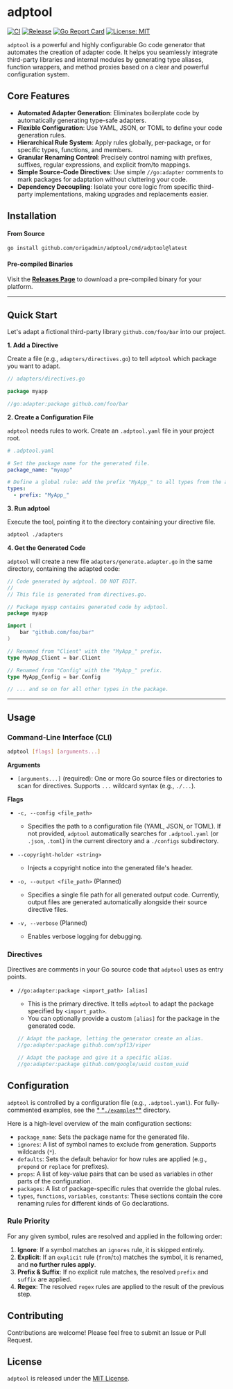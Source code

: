# adptool

[![CI](https://github.com/origadmin/adptool/actions/workflows/ci.yml/badge.svg)](https://github.com/origadmin/adptool/actions/workflows/ci.yml)
[![Release](https://img.shields.io/github/v/release/origadmin/adptool)](https://github.com/origadmin/adptool/releases/latest)
[![Go Report Card](https://goreportcard.com/badge/github.com/origadmin/adptool)](https://goreportcard.com/report/github.com/origadmin/adptool)
[![License: MIT](https://img.shields.io/badge/License-MIT-yellow.svg)](https://opensource.org/licenses/MIT)

`adptool` is a powerful and highly configurable Go code generator that automates the creation of adapter code. It helps
you seamlessly integrate third-party libraries and internal modules by generating type aliases, function wrappers, and
method proxies based on a clear and powerful configuration system.

## Core Features

- **Automated Adapter Generation**: Eliminates boilerplate code by automatically generating type-safe adapters.
- **Flexible Configuration**: Use YAML, JSON, or TOML to define your code generation rules.
- **Hierarchical Rule System**: Apply rules globally, per-package, or for specific types, functions, and members.
- **Granular Renaming Control**: Precisely control naming with prefixes, suffixes, regular expressions, and explicit
  from/to mappings.
- **Simple Source-Code Directives**: Use simple `//go:adapter` comments to mark packages for adaptation without
  cluttering your code.
- **Dependency Decoupling**: Isolate your core logic from specific third-party implementations, making upgrades and
  replacements easier.

## Installation

#### From Source

```bash
go install github.com/origadmin/adptool/cmd/adptool@latest
```

#### Pre-compiled Binaries

Visit the [**Releases Page**](https://github.com/origadmin/adptool/releases) to download a pre-compiled binary for your
platform.

---

## Quick Start

Let's adapt a fictional third-party library `github.com/foo/bar` into our project.

**1. Add a Directive**

Create a file (e.g., `adapters/directives.go`) to tell `adptool` which package you want to adapt.

```go
// adapters/directives.go

package myapp

//go:adapter:package github.com/foo/bar
```

**2. Create a Configuration File**

`adptool` needs rules to work. Create an `.adptool.yaml` file in your project root.

```yaml
# .adptool.yaml

# Set the package name for the generated file.
package_name: "myapp"

# Define a global rule: add the prefix "MyApp_" to all types from the adapted package.
types:
  - prefix: "MyApp_"
```

**3. Run adptool**

Execute the tool, pointing it to the directory containing your directive file.

```bash
adptool ./adapters
```

**4. Get the Generated Code**

`adptool` will create a new file `adapters/generate.adapter.go` in the same directory, containing the adapted code:

```go
// Code generated by adptool. DO NOT EDIT.
//
// This file is generated from directives.go.

// Package myapp contains generated code by adptool.
package myapp

import (
	bar "github.com/foo/bar"
)

// Renamed from "Client" with the "MyApp_" prefix.
type MyApp_Client = bar.Client

// Renamed from "Config" with the "MyApp_" prefix.
type MyApp_Config = bar.Config

// ... and so on for all other types in the package.
```

---

## Usage

### Command-Line Interface (CLI)

```sh
adptool [flags] [arguments...]
```

**Arguments**

- `[arguments...]` (required): One or more Go source files or directories to scan for directives. Supports `...`
  wildcard syntax (e.g., `./...`).

**Flags**

- `-c, --config <file_path>`
    - Specifies the path to a configuration file (YAML, JSON, or TOML). If not provided, `adptool` automatically
      searches for `.adptool.yaml` (or `.json`, `.toml`) in the current directory and a `./configs` subdirectory.

- `--copyright-holder <string>`
    - Injects a copyright notice into the generated file's header.

- `-o, --output <file_path>` (Planned)
    - Specifies a single file path for all generated output code. Currently, output files are generated automatically
      alongside their source directive files.

- `-v, --verbose` (Planned)
    - Enables verbose logging for debugging.

### Directives

Directives are comments in your Go source code that `adptool` uses as entry points.

- `//go:adapter:package <import_path> [alias]`
    - This is the primary directive. It tells `adptool` to adapt the package specified by `<import_path>`.
    - You can optionally provide a custom `[alias]` for the package in the generated code.

  ```go
  // Adapt the package, letting the generator create an alias.
  //go:adapter:package github.com/spf13/viper

  // Adapt the package and give it a specific alias.
  //go:adapter:package github.com/google/uuid custom_uuid
  ```

## Configuration

`adptool` is controlled by a configuration file (e.g., `.adptool.yaml`). For fully-commented examples, see the [*
*`./examples`**](./examples) directory.

Here is a high-level overview of the main configuration sections:

- `package_name`: Sets the package name for the generated file.
- `ignores`: A list of symbol names to exclude from generation. Supports wildcards (`*`).
- `defaults`: Sets the default behavior for how rules are applied (e.g., `prepend` or `replace` for prefixes).
- `props`: A list of key-value pairs that can be used as variables in other parts of the configuration.
- `packages`: A list of package-specific rules that override the global rules.
- `types`, `functions`, `variables`, `constants`: These sections contain the core renaming rules for different kinds of
  Go declarations.

### Rule Priority

For any given symbol, rules are resolved and applied in the following order:

1. **Ignore**: If a symbol matches an `ignores` rule, it is skipped entirely.
2. **Explicit**: If an `explicit` rule (`from`/`to`) matches the symbol, it is renamed, and **no further rules apply**.
3. **Prefix & Suffix**: If no explicit rule matches, the resolved `prefix` and `suffix` are applied.
4. **Regex**: The resolved `regex` rules are applied to the result of the previous step.

## Contributing

Contributions are welcome! Please feel free to submit an Issue or Pull Request.

## License

`adptool` is released under the [MIT License](LICENSE).
